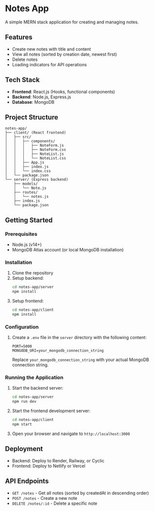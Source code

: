 # Notes App

A simple MERN stack application for creating and managing notes.

## Features

- Create new notes with title and content
- View all notes (sorted by creation date, newest first)
- Delete notes
- Loading indicators for API operations

## Tech Stack

- **Frontend**: React.js (Hooks, functional components)
- **Backend**: Node.js, Express.js
- **Database**: MongoDB

## Project Structure

```
notes-app/
├── client/ (React frontend)
│   ├── src/
│   │   ├── components/
│   │   │   ├── NoteForm.js
│   │   │   ├── NoteForm.css
│   │   │   ├── NoteList.js
│   │   │   └── NoteList.css
│   │   ├── App.js
│   │   ├── index.js
│   │   └── index.css
│   └── package.json
└── server/ (Express backend)
    ├── models/
    │   └── Note.js
    ├── routes/
    │   └── notes.js
    ├── index.js
    └── package.json
```

## Getting Started

### Prerequisites

- Node.js (v14+)
- MongoDB Atlas account (or local MongoDB installation)

### Installation

1. Clone the repository
2. Setup backend:
   ```bash
   cd notes-app/server
   npm install
   ```
3. Setup frontend:
   ```bash
   cd notes-app/client
   npm install
   ```

### Configuration

1. Create a `.env` file in the `server` directory with the following content:
   ```
   PORT=5000
   MONGODB_URI=your_mongodb_connection_string
   ```
   Replace `your_mongodb_connection_string` with your actual MongoDB connection string.

### Running the Application

1. Start the backend server:
   ```bash
   cd notes-app/server
   npm run dev
   ```

2. Start the frontend development server:
   ```bash
   cd notes-app/client
   npm start
   ```

3. Open your browser and navigate to `http://localhost:3000`

## Deployment

- Backend: Deploy to Render, Railway, or Cyclic
- Frontend: Deploy to Netlify or Vercel

## API Endpoints

- `GET /notes` - Get all notes (sorted by createdAt in descending order)
- `POST /notes` - Create a new note
- `DELETE /notes/:id` - Delete a specific note 
